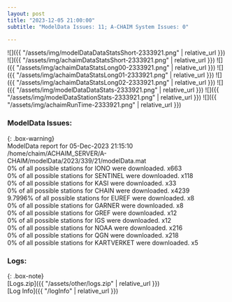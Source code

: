 ```yaml
---
layout: post
title: "2023-12-05 21:00:00"
subtitle: "ModelData Issues: 11; A-CHAIM System Issues: 0"

---
```


![]({{ "/assets/img/modelDataDataStatsShort-2333921.png" | relative_url }})
![]({{ "/assets/img/achaimDataStatsShort-2333921.png" | relative_url }})
![]({{ "/assets/img/achaimDataStatsLong00-2333921.png" | relative_url }})
![]({{ "/assets/img/achaimDataStatsLong01-2333921.png" | relative_url }})
![]({{ "/assets/img/achaimDataStatsLong02-2333921.png" | relative_url }})
![]({{ "/assets/img/modelDataDataStats-2333921.png" | relative_url }})
![]({{ "/assets/img/modelDataStationStats-2333921.png" | relative_url }})
![]({{ "/assets/img/achaimRunTime-2333921.png" | relative_url }})


### ModelData Issues:  
  
{: .box-warning}  
 ModelData report for 05-Dec-2023 21:15:10   
 /home/chaim/ACHAIM_SERVER/A-CHAIM/modelData/2023/339/21/modelData.mat   
 0% of all possible stations for IONO were downloaded. x663   
 0% of all possible stations for SENTINEL were downloaded. x118   
 0% of all possible stations for KASI were downloaded. x33   
 0% of all possible stations for CHAIN were downloaded. x4239   
 9.7996% of all possible stations for EUREF were downloaded. x8   
 0% of all possible stations for GARNER were downloaded. x8   
 0% of all possible stations for GREF were downloaded. x12   
 0% of all possible stations for IGS were downloaded. x12   
 0% of all possible stations for NOAA were downloaded. x216   
 0% of all possible stations for QGN were downloaded. x218   
 0% of all possible stations for KARTVERKET were downloaded. x5   
  


### Logs:  
  
{: .box-note}  
[Logs.zip]({{ "/assets/other/logs.zip" | relative_url }})  
[Log Info]({{ "/logInfo" | relative_url }})  
